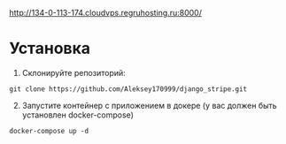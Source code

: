 http://134-0-113-174.cloudvps.regruhosting.ru:8000/

# Установка

1. Склонируйте репозиторий:
```
git clone https://github.com/Aleksey170999/django_stripe.git
```
2. Запустите контейнер с приложением в докере (у вас должен быть установлен docker-compose)
```
docker-compose up -d
